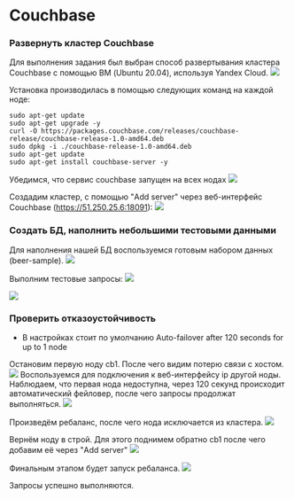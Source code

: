 # Couchbase

### Развернуть кластер Couchbase

Для выполнения задания был выбран способ развертывания кластера Couchbase с помощью ВМ (Ubuntu 20.04), используя Yandex Cloud.
![](https://i.ibb.co/ZT9ZqsT/2023-05-30-232758.png)

Установка производилась в помощью следующих команд на каждой ноде:
```
sudo apt-get update 
sudo apt-get upgrade -y 
curl -O https://packages.couchbase.com/releases/couchbase-release/couchbase-release-1.0-amd64.deb 
sudo dpkg -i ./couchbase-release-1.0-amd64.deb 
sudo apt-get update 
sudo apt-get install couchbase-server -y
```
Убедимся, что сервис couchbase запущен на всех нодах
![](https://i.ibb.co/LgVfjFS/2023-05-30-233108.png)

Создадим кластер, с помощью "Add server" через веб-интерфейс Couchbase (https://51.250.25.6:18091): 
![](https://i.ibb.co/xfzpkPz/2023-05-30-233440.png)

### Создать БД, наполнить небольшими тестовыми данными

Для наполнения нашей БД воспользуемся готовым набором данных (beer-sample).
![](https://i.ibb.co/k8bbdHY/2023-05-30-233725.png)

Выполним тестовые запросы:
![](https://i.ibb.co/mc6PsZK/2023-05-30-234038.png)

![](https://i.ibb.co/Bcw2D3v/2023-05-30-234126.png)

### Проверить отказоустойчивость

* В настройках стоит по умолчанию  Auto-failover after 120 seconds for up to 1 node

Остановим первую ноду cb1. После чего видим потерю связи с хостом.
![](https://i.ibb.co/ZJhrYhz/2023-05-30-234541.png)
Воспользуемся для подключения к веб-интерфейсу ip другой ноды. Наблюдаем, что первая нода недоступна, через 120 секунд происходит автоматический фейловер, после чего запросы продолжат выполняться.
![](https://i.ibb.co/rMwdZd9/2023-05-30-234626.png)

Произведём ребаланс, после чего нода исключается из кластера.
![](https://i.ibb.co/hMD3BMv/2023-05-30-235414.png)

Вернём ноду в строй. Для этого поднимем обратно cb1 после чего добавим её через "Add server"
![](https://i.ibb.co/CM8nnH0/2023-05-30-235709.png)

Финальным этапом будет запуск ребаланса.
![](https://i.ibb.co/BNvQTJn/2023-05-30-235908.png)

Запросы успешно выполняются.

